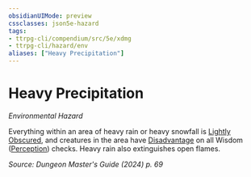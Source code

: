 ```yaml
---
obsidianUIMode: preview
cssclasses: json5e-hazard
tags:
- ttrpg-cli/compendium/src/5e/xdmg
- ttrpg-cli/hazard/env
aliases: ["Heavy Precipitation"]
---
```

# Heavy Precipitation
*Environmental Hazard*  

Everything within an area of heavy rain or heavy snowfall is [Lightly Obscured](2-Mechanics/CLI/rules/variant-rules/lightly-obscured-xphb.md), and creatures in the area have [Disadvantage](2-Mechanics/CLI/rules/variant-rules/disadvantage-xphb.md) on all Wisdom ([Perception](2-Mechanics/CLI/rules/skills.md#Perception)) checks. Heavy rain also extinguishes open flames.

*Source: Dungeon Master's Guide (2024) p. 69*